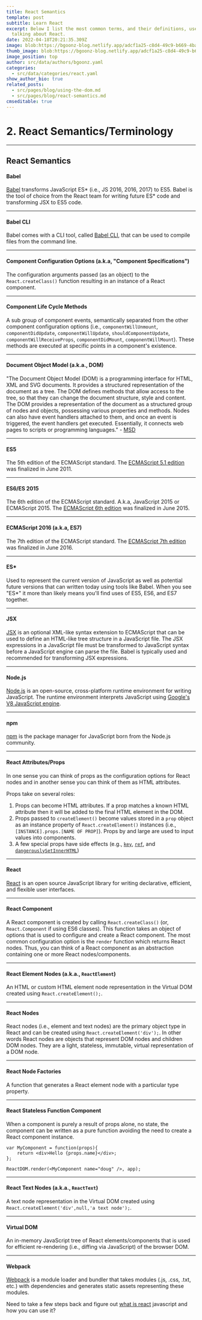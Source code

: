 ```yaml
---
title: React Semantics
template: post
subtitle: Learn React
excerpt: Below I list the most common terms, and their definitions, used when
  talking about React.
date: 2022-04-18T20:21:35.309Z
image: blob:https://bgoonz-blog.netlify.app/adcf1a25-c8d4-49c9-b669-4ba7a015af63
thumb_image: blob:https://bgoonz-blog.netlify.app/adcf1a25-c8d4-49c9-b669-4ba7a015af63
image_position: top
author: src/data/authors/bgoonz.yaml
categories:
  - src/data/categories/react.yaml
show_author_bio: true
related_posts:
  - src/pages/blog/using-the-dom.md
  - src/pages/blog/react-semantics.md
cmseditable: true
---
```


# 2. React Semantics/Terminology



---
## React Semantics





#### Babel

[Babel](https://babeljs.io/) transforms JavaScript ES\* (i.e., JS 2016, 2016, 2017) to ES5. Babel is the tool of choice from the React team for writing future ES\* code and transforming JSX to ES5 code.

___

#### Babel CLI

Babel comes with a CLI tool, called [Babel CLI](https://babeljs.io/docs/usage/cli/), that can be used to compile files from the command line.

___

#### Component Configuration Options (a.k.a, "Component Specifications")

The configuration arguments passed (as an object) to the `React.createClass()` function resulting in an instance of a React component.

___

#### Component Life Cycle Methods

A sub group of component events, semantically separated from the other component configuration options (i.e., `componentWillUnmount`, `componentDidUpdate`, `componentWillUpdate`, `shouldComponentUpdate`, `componentWillReceiveProps`, `componentDidMount`, `componentWillMount`). These methods are executed at specific points in a component's existence.

___

#### Document Object Model (a.k.a., DOM)

"The Document Object Model (DOM) is a programming interface for HTML, XML and SVG documents. It provides a structured representation of the document as a tree. The DOM defines methods that allow access to the tree, so that they can change the document structure, style and content. The DOM provides a representation of the document as a structured group of nodes and objects, possessing various properties and methods. Nodes can also have event handlers attached to them, and once an event is triggered, the event handlers get executed. Essentially, it connects web pages to scripts or programming languages." - [MSD](https://developer.mozilla.org/en-US/docs/Web/API/Document_Object_Model)

___

#### ES5

The 5th edition of the ECMAScript standard. The [ECMAScript 5.1 edition](https://www.ecma-international.org/ecma-262/5.1/) was finalized in June 2011.

___

#### ES6/ES 2015

The 6th edition of the ECMAScript standard. A.k.a, JavaScript 2015 or ECMAScript 2015. The [ECMAScript 6th edition](http://www.ecma-international.org/ecma-262/6.0/index.html) was finalized in June 2015.

___

#### ECMAScript 2016 (a.k.a, ES7)

The 7th edition of the ECMAScript standard. The [ECMAScript 7th edition](http://www.ecma-international.org/ecma-262/7.0/index.html) was finalized in June 2016.

___

#### ES\*

Used to represent the current version of JavaScript as well as potential future versions that can written today using tools like Babel. When you see "ES\*" it more than likely means you'll find uses of ES5, ES6, and ES7 together.

___

#### JSX

[JSX](https://jsx.github.io/) is an optional XML-like syntax extension to ECMAScript that can be used to define an HTML-like tree structure in a JavaScript file. The JSX expressions in a JavaScript file must be transformed to JavaScript syntax before a JavaScript engine can parse the file. Babel is typically used and recommended for transforming JSX expressions.

___

#### Node.js

[Node.js](https://nodejs.org/) is an open-source, cross-platform runtime environment for writing JavaScript. The runtime environment interprets JavaScript using [Google's V8 JavaScript engine](https://developers.google.com/v8/).

___

#### npm

[npm](https://www.npmjs.com/) is the package manager for JavaScript born from the Node.js community.

___

#### React Attributes/Props

In one sense you can think of props as the configuration options for React nodes and in another sense you can think of them as HTML attributes.

Props take on several roles:

1.  Props can become HTML attributes. If a prop matches a known HTML attribute then it will be added to the final HTML element in the DOM.
2.  Props passed to `createElement()` become values stored in a `prop` object as an instance property of `React.createElement()` instances (i.e., `[INSTANCE].props.[NAME OF PROP]`). Props by and large are used to input values into components.
3.  A few special props have side effects (e.g., [`key`](https://facebook.github.io/react/docs/multiple-components.html#dynamic-children), [`ref`](https://facebook.github.io/react/docs/more-about-refs.html), and [`dangerouslySetInnerHTML`](https://facebook.github.io/react/tips/dangerously-set-inner-html.html))

___

#### React

[React](https://facebook.github.io/react/) is an open source JavaScript library for writing declarative, efficient, and flexible user interfaces.

___

#### React Component

A React component is created by calling `React.createClass()` (or, `React.Component` if using ES6 classes). This function takes an object of options that is used to configure and create a React component. The most common configuration option is the `render` function which returns React nodes. Thus, you can think of a React component as an abstraction containing one or more React nodes/components.

___

#### React Element Nodes (a.k.a., `ReactElement`)

An HTML or custom HTML element node representation in the Virtual DOM created using `React.createElement();`.

___

#### React Nodes

React nodes (i.e., element and text nodes) are the primary object type in React and can be created using `React.createElement('div');`. In other words React nodes are objects that represent DOM nodes and children DOM nodes. They are a light, stateless, immutable, virtual representation of a DOM node.

___

#### React Node Factories

A function that generates a React element node with a particular type property.

___

#### React Stateless Function Component

When a component is purely a result of props alone, no state, the component can be written as a pure function avoiding the need to create a React component instance.

```
var MyComponent = function(props){
    return <div>Hello {props.name}</div>;
};

ReactDOM.render(<MyComponent name="doug" />, app);
```

___

#### React Text Nodes (a.k.a., `ReactText`)

A text node representation in the Virtual DOM created using `React.createElement('div',null,'a text node');`.

___

#### Virtual DOM

An in-memory JavaScript tree of React elements/components that is used for efficient re-rendering (i.e., diffing via JavaScript) of the browser DOM.

___

#### Webpack

[Webpack](https://webpack.github.io/) is a module loader and bundler that takes modules (.js, .css, .txt, etc.) with dependencies and generates static assets representing these modules.

Need to take a few steps back and figure out [what is react](https://www.reactenlightenment.com/what-is-react.html) javascript and how you can use it?
